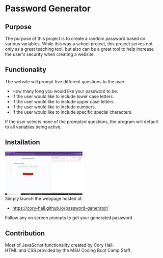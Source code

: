 
# Password Generator

## Purpose
The purpose of this project is to create a random password based on various variables. While this was a school project, this project serves not only as a
great teaching tool, but also can be a great tool to help increase the user's security when creating a website.

## Functionality
The website will prompt five different questions to the user:
* How many long you would like your password to be.
* If the user would like to include lower case letters.
* If the user would like to include upper case letters.
* If the user would like to include numbers.
* If the user would like to include specific special characters.

If the user selects none of the prompted questions, the program will default to all variables being active.

## Installation
<img src=Assets\images\Screenshot-password-generator.png width=50% height=50%/> <br/>
Simply launch the webpage hosted at:
* https://cory-hall.github.io/password-generator/

Follow any on screen prompts to get your generated password.

## Contribution
Most of JavaScript functionality created by Cory Hall. <br/>
HTML and CSS provided by the MSU Coding Boot Camp Staff.